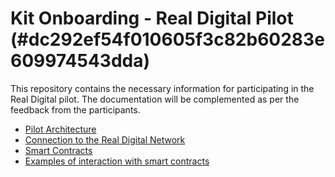 # Kit Onboarding - Real Digital Pilot (#dc292ef54f010605f3c82b60283e609974543dda)

This repository contains the necessary information for participating in the Real Digital pilot. The documentation will be complemented as per the feedback from the participants.

* [Pilot Architecture](architecture.md)
* [Connection to the Real Digital Network](connection.md)
* [Smart Contracts](smartcontracts.md)
* [Examples of interaction with smart contracts](examples/README.md)